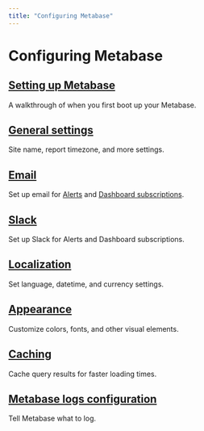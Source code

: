 ```yaml
---
title: "Configuring Metabase"
---
```


# Configuring Metabase

## [Setting up Metabase](./setting-up-metabase.md)

A walkthrough of when you first boot up your Metabase.

## [General settings](./settings.md)

Site name, report timezone, and more settings.

## [Email](./email.md)

Set up email for [Alerts](../questions/sharing/alerts.md) and [Dashboard subscriptions](../dashboards/subscriptions.md).

## [Slack](./slack.md)

Set up Slack for Alerts and Dashboard subscriptions.

## [Localization](./localization.md)

Set language, datetime, and currency settings.

## [Appearance](./appearance.md)

Customize colors, fonts, and other visual elements.

## [Caching](./caching.md)

Cache query results for faster loading times.

## [Metabase logs configuration](./log-configuration.md)

Tell Metabase what to log.